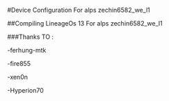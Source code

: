#Device Configuration For alps zechin6582_we_l1

##Compiling LineageOs 13  For alps zechin6582_we_l1

###Thanks TO :

-ferhung-mtk 

-fire855

-xen0n

-Hyperion70

